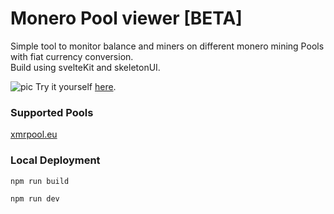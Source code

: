 # Monero Pool viewer [BETA]
Simple tool to monitor balance and miners on different monero mining Pools with fiat currency conversion. \
Build using svelteKit and skeletonUI.

![pic](https://github.com/user-attachments/assets/46af38be-0090-411d-aa09-8be52ee3dc7f)
Try it yourself [here](https://cookie0o.github.io/Pool-viewer/).

### Supported Pools
[xmrpool.eu](https://web.xmrpool.eu/)

### Local Deployment

```npm run build```   

```npm run dev```
